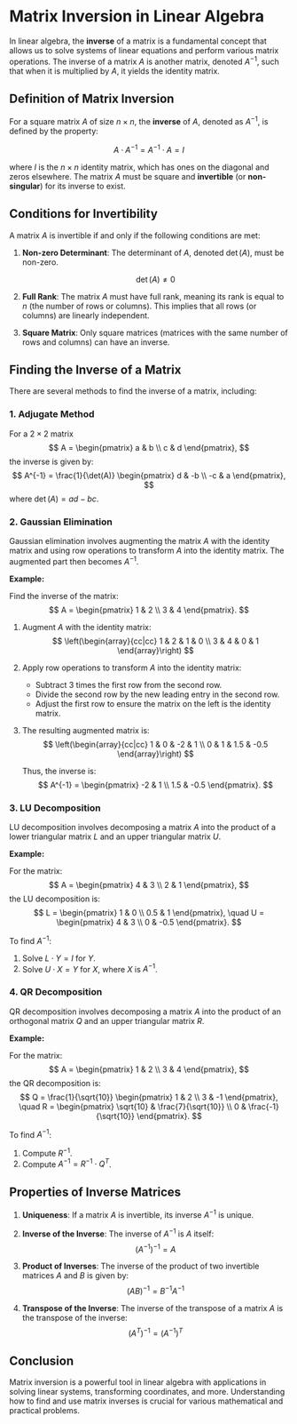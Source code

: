 # Matrix Inversion in Linear Algebra

In linear algebra, the **inverse** of a matrix is a fundamental concept that allows us to solve systems of linear equations and perform various matrix operations. The inverse of a matrix $A$ is another matrix, denoted $A^{-1}$, such that when it is multiplied by $A$, it yields the identity matrix.

## Definition of Matrix Inversion

For a square matrix $A$ of size $n \times n$, the **inverse** of $A$, denoted as $A^{-1}$, is defined by the property:

$$
A \cdot A^{-1} = A^{-1} \cdot A = I
$$

where $I$ is the $n \times n$ identity matrix, which has ones on the diagonal and zeros elsewhere. The matrix $A$ must be square and **invertible** (or **non-singular**) for its inverse to exist. 

## Conditions for Invertibility

A matrix $A$ is invertible if and only if the following conditions are met:

1. **Non-zero Determinant**: The determinant of $A$, denoted $\det(A)$, must be non-zero. 

   $$
   \det(A) \neq 0
   $$

2. **Full Rank**: The matrix $A$ must have full rank, meaning its rank is equal to $n$ (the number of rows or columns). This implies that all rows (or columns) are linearly independent.

3. **Square Matrix**: Only square matrices (matrices with the same number of rows and columns) can have an inverse.

## Finding the Inverse of a Matrix

There are several methods to find the inverse of a matrix, including:

### 1. Adjugate Method

For a $2 \times 2$ matrix
$$
A = \begin{pmatrix} a & b \\ c & d \end{pmatrix},
$$
the inverse is given by:
$$
A^{-1} = \frac{1}{\det(A)} \begin{pmatrix} d & -b \\ -c & a \end{pmatrix},
$$
where $\det(A) = ad - bc$.

### 2. Gaussian Elimination

Gaussian elimination involves augmenting the matrix $A$ with the identity matrix and using row operations to transform $A$ into the identity matrix. The augmented part then becomes $A^{-1}$. 

**Example:**

Find the inverse of the matrix:
$$
A = \begin{pmatrix} 1 & 2 \\ 3 & 4 \end{pmatrix}.
$$

1. Augment $A$ with the identity matrix:
   $$
   \left(\begin{array}{cc|cc}
   1 & 2 & 1 & 0 \\
   3 & 4 & 0 & 1
   \end{array}\right)
   $$

2. Apply row operations to transform $A$ into the identity matrix:
   - Subtract 3 times the first row from the second row.
   - Divide the second row by the new leading entry in the second row.
   - Adjust the first row to ensure the matrix on the left is the identity matrix.

3. The resulting augmented matrix is:
   $$
   \left(\begin{array}{cc|cc}
   1 & 0 & -2 & 1 \\
   0 & 1 & 1.5 & -0.5
   \end{array}\right)
   $$

   Thus, the inverse is:
   $$
   A^{-1} = \begin{pmatrix} -2 & 1 \\ 1.5 & -0.5 \end{pmatrix}.
   $$

### 3. LU Decomposition

LU decomposition involves decomposing a matrix $A$ into the product of a lower triangular matrix $L$ and an upper triangular matrix $U$. 

**Example:**

For the matrix:
$$
A = \begin{pmatrix} 4 & 3 \\ 2 & 1 \end{pmatrix},
$$
the LU decomposition is:
$$
L = \begin{pmatrix} 1 & 0 \\ 0.5 & 1 \end{pmatrix}, \quad U = \begin{pmatrix} 4 & 3 \\ 0 & -0.5 \end{pmatrix}.
$$

To find $A^{-1}$:
1. Solve $L \cdot Y = I$ for $Y$.
2. Solve $U \cdot X = Y$ for $X$, where $X$ is $A^{-1}$.

### 4. QR Decomposition

QR decomposition involves decomposing a matrix $A$ into the product of an orthogonal matrix $Q$ and an upper triangular matrix $R$.

**Example:**

For the matrix:
$$
A = \begin{pmatrix} 1 & 2 \\ 3 & 4 \end{pmatrix},
$$
the QR decomposition is:
$$
Q = \frac{1}{\sqrt{10}} \begin{pmatrix} 1 & 2 \\ 3 & -1 \end{pmatrix}, \quad R = \begin{pmatrix} \sqrt{10} & \frac{7}{\sqrt{10}} \\ 0 & \frac{-1}{\sqrt{10}} \end{pmatrix}.
$$

To find $A^{-1}$:
1. Compute $R^{-1}$.
2. Compute $A^{-1} = R^{-1} \cdot Q^T$.

## Properties of Inverse Matrices

1. **Uniqueness**: If a matrix $A$ is invertible, its inverse $A^{-1}$ is unique.

2. **Inverse of the Inverse**: The inverse of $A^{-1}$ is $A$ itself:
   $$
   (A^{-1})^{-1} = A
   $$

3. **Product of Inverses**: The inverse of the product of two invertible matrices $A$ and $B$ is given by:
   $$
   (AB)^{-1} = B^{-1}A^{-1}
   $$

4. **Transpose of the Inverse**: The inverse of the transpose of a matrix $A$ is the transpose of the inverse:
   $$
   (A^T)^{-1} = (A^{-1})^T
   $$

## Conclusion

Matrix inversion is a powerful tool in linear algebra with applications in solving linear systems, transforming coordinates, and more. Understanding how to find and use matrix inverses is crucial for various mathematical and practical problems.